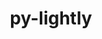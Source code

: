 ---
title: "py-lightly"
layout: cache
categories: [package, develop]
meta: {"versions": ["1.4.18"], "compilers": ["apple-clang@=14.0.0", "gcc@=11.3.0"], "oss": ["ubuntu22.04", "ventura"], "platforms": ["darwin", "linux"], "targets": ["aarch64", "x86_64_v3"], "stacks": ["ml-darwin-aarch64-mps", "ml-linux-x86_64-cpu", "ml-linux-x86_64-cuda", "root"], "num_specs": 8, "num_specs_by_stack": {"ml-darwin-aarch64-mps": 2, "root": 8, "ml-linux-x86_64-cuda": 3, "ml-linux-x86_64-cpu": 3}}
spec_details: [{"hash": "5unzmkgncbfmjtmzwukke5bdzogx4fih", "compiler": "apple-clang@=14.0.0", "versions": ["1.4.18"], "os": "ventura", "platform": "darwin", "target": "aarch64", "variants": ["build_system=python_pip"], "stacks": ["ml-darwin-aarch64-mps", "root"], "size": "-", "tarball": "https://binaries.spack.io/develop/build_cache/darwin-ventura-aarch64/apple-clang-14.0.0/py-lightly-1.4.18/darwin-ventura-aarch64-apple-clang-14.0.0-py-lightly-1.4.18-5unzmkgncbfmjtmzwukke5bdzogx4fih.spack"}, {"hash": "eips27vpjuuemo7axznhxgn2m3v2s5cf", "compiler": "apple-clang@=14.0.0", "versions": ["1.4.18"], "os": "ventura", "platform": "darwin", "target": "aarch64", "variants": ["build_system=python_pip"], "stacks": ["ml-darwin-aarch64-mps", "root"], "size": "-", "tarball": "https://binaries.spack.io/develop/build_cache/darwin-ventura-aarch64/apple-clang-14.0.0/py-lightly-1.4.18/darwin-ventura-aarch64-apple-clang-14.0.0-py-lightly-1.4.18-eips27vpjuuemo7axznhxgn2m3v2s5cf.spack"}, {"hash": "d42ndvz6ztravguazrshifdqz6amqztz", "compiler": "gcc@=11.3.0", "versions": ["1.4.18"], "os": "ubuntu22.04", "platform": "linux", "target": "x86_64_v3", "variants": ["build_system=python_pip"], "stacks": ["root", "ml-linux-x86_64-cuda"], "size": "-", "tarball": "https://binaries.spack.io/develop/build_cache/linux-ubuntu22.04-x86_64_v3/gcc-11.3.0/py-lightly-1.4.18/linux-ubuntu22.04-x86_64_v3-gcc-11.3.0-py-lightly-1.4.18-d42ndvz6ztravguazrshifdqz6amqztz.spack"}, {"hash": "3tc7ywstr3pufhm7ufs2be627sksyshh", "compiler": "gcc@=11.3.0", "versions": ["1.4.18"], "os": "ubuntu22.04", "platform": "linux", "target": "x86_64_v3", "variants": ["build_system=python_pip"], "stacks": ["ml-linux-x86_64-cpu", "root"], "size": "-", "tarball": "https://binaries.spack.io/develop/build_cache/linux-ubuntu22.04-x86_64_v3/gcc-11.3.0/py-lightly-1.4.18/linux-ubuntu22.04-x86_64_v3-gcc-11.3.0-py-lightly-1.4.18-3tc7ywstr3pufhm7ufs2be627sksyshh.spack"}, {"hash": "xw2lzdc6o65izblrm45obktwkl3mre4f", "compiler": "gcc@=11.3.0", "versions": ["1.4.18"], "os": "ubuntu22.04", "platform": "linux", "target": "x86_64_v3", "variants": ["build_system=python_pip"], "stacks": ["root", "ml-linux-x86_64-cuda"], "size": "-", "tarball": "https://binaries.spack.io/develop/build_cache/linux-ubuntu22.04-x86_64_v3/gcc-11.3.0/py-lightly-1.4.18/linux-ubuntu22.04-x86_64_v3-gcc-11.3.0-py-lightly-1.4.18-xw2lzdc6o65izblrm45obktwkl3mre4f.spack"}, {"hash": "eoemslhy3jys4ygqymsrbtioirqlnyhv", "compiler": "gcc@=11.3.0", "versions": ["1.4.18"], "os": "ubuntu22.04", "platform": "linux", "target": "x86_64_v3", "variants": ["build_system=python_pip"], "stacks": ["root", "ml-linux-x86_64-cuda"], "size": "-", "tarball": "https://binaries.spack.io/develop/build_cache/linux-ubuntu22.04-x86_64_v3/gcc-11.3.0/py-lightly-1.4.18/linux-ubuntu22.04-x86_64_v3-gcc-11.3.0-py-lightly-1.4.18-eoemslhy3jys4ygqymsrbtioirqlnyhv.spack"}, {"hash": "mvfplbq6yt77fb55phklpw7ybljykspp", "compiler": "gcc@=11.3.0", "versions": ["1.4.18"], "os": "ubuntu22.04", "platform": "linux", "target": "x86_64_v3", "variants": ["build_system=python_pip"], "stacks": ["ml-linux-x86_64-cpu", "root"], "size": "-", "tarball": "https://binaries.spack.io/develop/build_cache/linux-ubuntu22.04-x86_64_v3/gcc-11.3.0/py-lightly-1.4.18/linux-ubuntu22.04-x86_64_v3-gcc-11.3.0-py-lightly-1.4.18-mvfplbq6yt77fb55phklpw7ybljykspp.spack"}, {"hash": "kytl7ly4lu3eh5lh7k3xr62uiag6bkuj", "compiler": "gcc@=11.3.0", "versions": ["1.4.18"], "os": "ubuntu22.04", "platform": "linux", "target": "x86_64_v3", "variants": ["build_system=python_pip"], "stacks": ["ml-linux-x86_64-cpu", "root"], "size": "-", "tarball": "https://binaries.spack.io/develop/build_cache/linux-ubuntu22.04-x86_64_v3/gcc-11.3.0/py-lightly-1.4.18/linux-ubuntu22.04-x86_64_v3-gcc-11.3.0-py-lightly-1.4.18-kytl7ly4lu3eh5lh7k3xr62uiag6bkuj.spack"}]
---